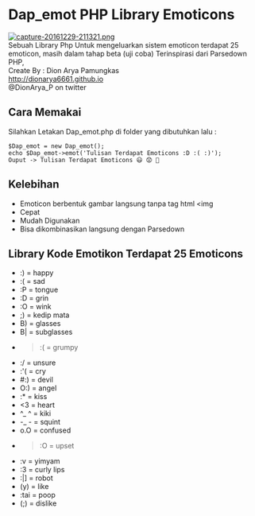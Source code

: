 # Dap_emot PHP Library Emoticons
[![capture-20161229-211321.png](https://s24.postimg.org/3l9f34hj9/capture_20161229_211321.png)](https://postimg.org/image/7ue55aksh/)<br />
Sebuah Library Php Untuk mengeluarkan sistem emoticon terdapat 25 emoticon, masih dalam tahap beta (uji coba)
Terinspirasi dari Parsedown PHP,
<br />
Create By : Dion Arya Pamungkas <br />
http://dionarya6661.github.io <br />
@DionArya_P on twitter <br />

## Cara Memakai

Silahkan Letakan Dap_emot.php di folder yang dibutuhkan lalu :
```
$Dap_emot = new Dap_emot();
echo $Dap_emot->emot('Tulisan Terdapat Emoticons :D :( :)');
Ouput -> Tulisan Terdapat Emoticons 😃 😟 🙂
```

## Kelebihan

* Emoticon berbentuk gambar langsung tanpa tag html <img
* Cepat
* Mudah Digunakan
* Bisa dikombinasikan langsung dengan Parsedown

## Library Kode Emotikon Terdapat 25 Emoticons

* :) = happy
* :( = sad
* :P = tongue
* :D = grin
* :O = wink
* ;) = kedip mata
* B) = glasses
* B| = subglasses
* >:( = grumpy
* :/  = unsure
* :'( = cry
* #:) = devil
* O:) = angel
* :*  = kiss
* <3  = heart
* ^_ ^ = kiki
* -_ - = squint
* o.O = confused
* >:O = upset
* :v = yimyam
* :3 = curly lips
* :|] = robot
* (y) = like
* :tai = poop
* (;) = dislike
